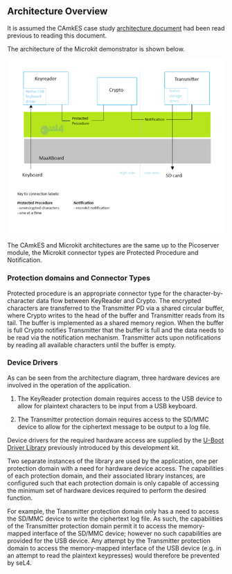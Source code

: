 
## Architecture Overview

It is assumed the CAmkES case study [architecture document](../camkes_case_study_application/architecture.md) had been read previous to reading this document.

The architecture of the Microkit demonstrator is shown below.

![Demonstrator architecture](encrypter_arch.png)

The CAmkES and Microkit architectures are the same up to the Picoserver module, the Microkit connector types are Protected Procedure and Notification. 


### Protection domains and Connector Types

Protected procedure is an appropriate connector type for the character-by-character data flow between KeyReader and Crypto. The encrypted characters are transferred to the Transmitter PD via a shared circular buffer, where Crypto writes to the head of the buffer and Transmitter reads from its tail. The buffer is implemented as a shared memory region. When the buffer is full Crypto notifies Transmitter that the buffer is full and the data needs to be read via the notification mechanism. Transmitter acts upon notifications by reading all available characters until the buffer is empty.

### Device Drivers

As can be seen from the architecture diagram, three hardware devices are involved in the operation of the application.

1. The KeyReader protection domain requires access to the USB device to allow for plaintext characters to be input from a USB keyboard.

2. The Transmitter protection domain requires access to the SD/MMC device to allow for the ciphertext message to be output to a log file.

Device drivers for the required hardware access are supplied by the [U-Boot Driver Library](uboot_driver_library.md) previously introduced by this development kit.

Two separate instances of the library are used by the application, one per protection domain with a need for hardware device access. The capabilities of each protection domain, and their associated library instances, are configured such that each protection domain is only capable of accessing the minimum set of hardware devices required to perform the desired function.

For example, the Transmitter protection domain only has a need to access the SD/MMC device to write the ciphertext log file. As such, the capabilities of the Transmitter protection domain permit it to access the memory-mapped interface of the SD/MMC device; however no such capabilities are provided for the USB device. Any attempt by the Transmitter protection domain to access the memory-mapped interface of the USB device (e.g. in an attempt to read the plaintext keypresses) would therefore be prevented by seL4.
